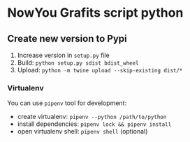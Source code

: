 # NowYou Grafits script python

## Create new version to Pypi
1. Increase version in `setup.py` file
1. Build: `python setup.py sdist bdist_wheel`
2. Upload: `python -m twine upload --skip-existing dist/*`

### Virtualenv
You can use `pipenv` tool for development: 
 - create virtualenv: `pipenv --python /path/to/python`
 - install dependencies: `pipenv lock && pipenv install`
 - open virtualenv shell: `pipenv shell` (optional)